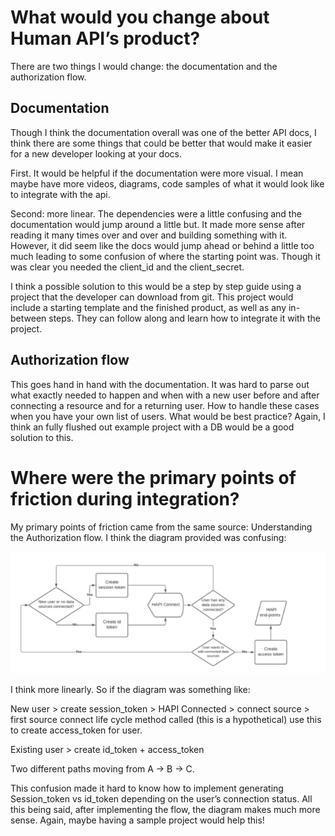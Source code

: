 
# What would you change about Human API’s product? 

There are two things I would change: the documentation and the authorization flow. 

## Documentation 

Though I think the documentation overall was one of the better API docs, I think there are some things that could be better that would make it easier for a new developer looking at your docs. 

First. It would be helpful if the documentation were more visual. I mean maybe have more videos, diagrams, code samples of what it would look like to integrate with the api. 

Second: more linear. The dependencies were a little confusing and the documentation would jump around a little but. It made more sense after reading it many times over and over and building something with it. However, it did seem like the docs would jump ahead or behind a little too much leading to some confusion of where the starting point was. Though it was clear you needed the client_id and the client_secret.

I think a possible solution to this would be a step by step guide using a project that the developer can download from git. This project would include a starting template and the finished product, as well as any in-between steps. They can follow along and learn how to integrate it with the project. 


## Authorization flow

This goes hand in hand with the documentation. It was  hard to parse out what exactly needed to happen and when with a new user before and after connecting a resource and for a returning user. How to handle these cases when you have your own list of users. What would be best practice? Again, I think an fully flushed out example project with a DB would be a good solution to this. 



# Where were the primary points of friction during integration?

My primary points of friction came from the same source: Understanding the Authorization flow. I think the diagram provided was confusing: 

![diagram](images/7.png)



I think more linearly. So if the diagram was something like: 

New user > create session_token > HAPI Connected > connect source > first source connect life cycle method called (this is a hypothetical) use this to create access_token for user. 

Existing user > create id_token  + access_token  

Two different paths moving from A -> B -> C. 

This confusion made it hard to know how to implement generating Session_token vs id_token depending on the user’s connection status. All this being said, after implementing the flow, the diagram makes much more sense. Again, maybe having a sample project would help this!  
